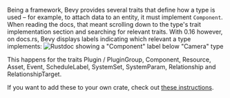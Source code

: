 <!-- Trait tags on docs.rs -->
<!-- https://github.com/bevyengine/bevy/pull/17758 -->

Being a framework, Bevy provides several traits that define how a type is used – for example, to attach data to an entity, it must implement `Component`. When reading the docs, that meant scrolling down to the type's trait implementation section and searching for relevant traits. With 0.16 however, on docs.rs, Bevy displays labels indicating which relevant a type implements:
![Rustdoc showing a "Component" label below "Camera" type](trait-tags.png)

This happens for the traits
Plugin / PluginGroup,
Component,
Resource,
Asset,
Event,
ScheduleLabel,
SystemSet,
SystemParam,
Relationship and
RelationshipTarget.

If you want to add these to your own crate, check out [these instructions](https://github.com/bevyengine/bevy/tree/release-0.16.0/docs-rs).
